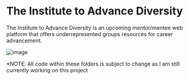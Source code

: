 # The Institute to Advance Diversity
The Institute to Advance Diversity is an upcoming mentor/mentee web platform that offers underrepresented groups resources for career advancement.

![image](https://user-images.githubusercontent.com/102002244/177648032-7b515504-3247-44bb-9c8e-572372125be2.png)



*NOTE: All code within these folders is subject to change as I am still currently working on this project

